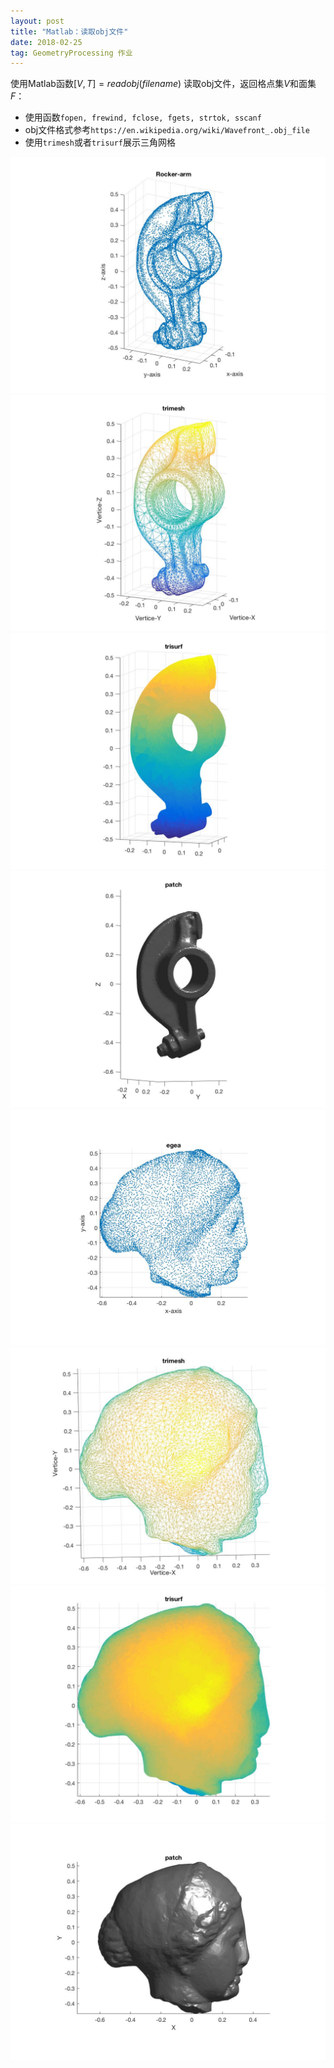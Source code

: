 ```yaml
---
layout: post
title: "Matlab：读取obj文件"
date: 2018-02-25
tag: GeometryProcessing 作业
---
```

使用Matlab函数$[V, T]=readobj(filename)$ 读取obj文件，返回格点集$V$和面集$F$：

 - 使用函数`fopen, frewind, fclose, fgets, strtok, sscanf`
 - obj文件格式参考`https://en.wikipedia.org/wiki/Wavefront_.obj_file`
 - 使用`trimesh`或者`trisurf`展示三角网格

![](/images/posts/gp_homework/13arm_scatter.jpg)
![](/images/posts/gp_homework/13arm_trimesh.jpg)
![](/images/posts/gp_homework/13arm_trisurf.jpg)
![](/images/posts/gp_homework/13arm_patch.jpg)
![](/images/posts/gp_homework/13egea_scatter.jpg)
![](/images/posts/gp_homework/13egea_trimesh.jpg)
![](/images/posts/gp_homework/13egea_trisurf.jpg)
![](/images/posts/gp_homework/13egea_patch.jpg)
